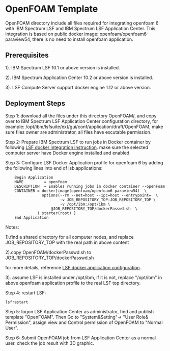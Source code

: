 # OpenFOAM Template
OpenFOAM directory include all files required for integrating openfoam 6 with IBM Spectrum LSF and IBM Spectrum LSF Application Center.
This integration is based on public docker image: openfoam/openfoam6-paraview54, there is no need to install openfoam application.

## Prerequisites
1). IBM Spectrum LSF 10.1 or above version is installed.

2). IBM Spectrum Application Center 10.2 or above version is installed.

3). LSF Compute Server support docker engine 1.12 or above version.

## Deployment Steps
Step 1: download all the files under this directory OpenFOAM/,   and copy over to IBM Spectrum LSF Application Center configuration 
        directory, for example:  /opt/ibm/lsfsuite/ext/gui/conf/application/draft/OpenFOAM, make sure files owner are administrator, 
        all files have excutable permission.
        
Step 2: Prepare IBM Spectrum LSF to run jobs in Docker container by following [LSF docker integration instruction]( https://www.ibm.com/support/knowledgecenter/en/SSWRJV_10.1.0/lsf_docker/lsf_docker_prepare.html). make sure the selected computer server have Docker engine installed  and enabled
        
Step 3: Configure LSF Docker Application profile for openfoam 6 by adding the following lines into end of lsb.applications:
        	
        Begin Application
        NAME         = openfoam
        DESCRIPTION  = Enables running jobs in docker container --openFoam
        CONTAINER = docker[image(openfoam/openfoam6-paraview54)  \
                    options(--rm --net=host --ipc=host --entrypoint=  \
                            -v JOB_REPOSITORY_TOP:JOB_REPOSITORY_TOP \
                            -v /opt/ibm:/opt/ibm \
	                    @JOB_REPOSITORY_TOP/dockerPasswd.sh  \
                  ) starter(root) ]
        End Application


 Notes: 
 
 1).find a shared directory for all computer nodes, and replace JOB_REPOSITORY_TOP with the real path in above content       
 
 2).copy OpenFOAM/dockerPasswd.sh  to  JOB_REPOSITORY_TOP/dockerPasswd.sh
	
 for more details, reference [LSF docker application configuration](https://www.ibm.com/support/knowledgecenter/en/SSWRJV_10.1.0/lsf_docker/lsf_docker_config.html). 
 
 3). assume LSF is installed under /opt/ibm,  if it is not, replace "/opt/ibm" in above openfoam application profile to the real
 LSF top directory.
        
Step 4: restart LSF:   
        
	lsfrestart
        
Step 5: logon LSF Application Center as administrator,  find and publish template "OpenFOAM". Then  Go to "System&Setting"-> "User Role& Permission", assign view and Control permission of OpenFOAM to "Normal User".

Step 6: Submit OpenFOAM job from LSF Application Center as a normal user.  check the job result with 3D graphic.
